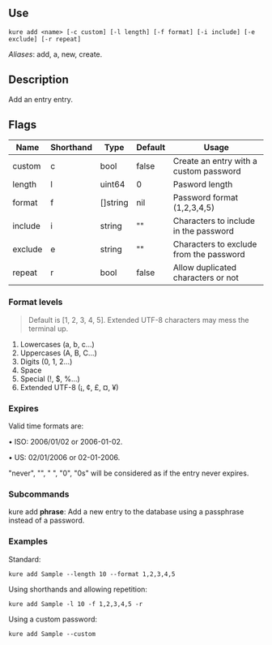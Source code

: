 ## Use

`kure add <name> [-c custom] [-l length] [-f format] [-i include] [-e exclude] [-r repeat]`

*Aliases*: add, a, new, create.

## Description

Add an entry entry.

## Flags

|  Name     | Shorthand |     Type      |    Default    |                            Usage                                 |
|-----------|-----------|---------------|---------------|------------------------------------------------------------------|
| custom    | c         | bool          | false         | Create an entry with a custom password                           |
| length    | l         | uint64        | 0             | Pasword length                                                   |
| format    | f         | []string      | nil           | Password format (1,2,3,4,5)                                      |
| include   | i         | string        | ""            | Characters to include in the password                            |
| exclude   | e         | string        | ""            | Characters to exclude from the password                          |
| repeat    | r         | bool          | false         | Allow duplicated characters or not                               |


### Format levels

> Default is [1, 2, 3, 4, 5]. Extended UTF-8 characters may mess the terminal up.

1. Lowercases (a, b, c...)
2. Uppercases (A, B, C...)
3. Digits (0, 1, 2...)
4. Space
5. Special (!, $, %...)
6. Extended UTF-8 (¡, ¢, £, ¤, ¥)

### Expires

Valid time formats are: 

• ISO: 2006/01/02 or 2006-01-02.

• US: 02/01/2006 or 02-01-2006.

"never", "", " ", "0", "0s" will be considered as if the entry never expires.

### Subcommands

kure add **phrase**: Add a new entry to the database using a passphrase instead of a password.

### Examples

Standard:
```
kure add Sample --length 10 --format 1,2,3,4,5
```

Using shorthands and allowing repetition:
```
kure add Sample -l 10 -f 1,2,3,4,5 -r
```

Using a custom password:
```
kure add Sample --custom
```